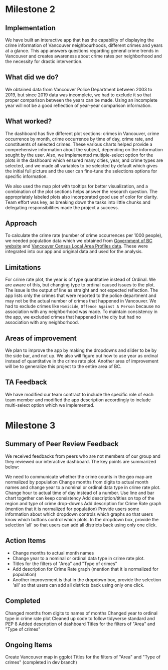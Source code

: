 # Milestone 2

## Implementation
We have built an interactive app that has the capability of displaying the crime information of Vancouver neighbourhoods, different crimes and years at a glance. This app answers questions regarding general crime trends in Vancouver and creates awareness about crime rates per neighborhood and the necessity for drastic intervention. 

## What did we do?

We obtained data from Vancouver Police Department between 2003 to 2019, but since 2019 data was incomplete, we had to exclude it so that proper comparison between the years can be made. Using an incomplete year will not be a good reflection of year-year comparison information.

## What worked?
The dashboard has five different plot sections: crimes in Vancouver, crime occurrence by month, crime occurrence by time of day, crime rate, and constituents of selected crimes. These various charts helped provide a comprehensive information about the subject, depending on the information sought by the user. Also, we implemented multiple-select option for the plots in the dashboard which ensured many cities, year, and crime types are selected, and we made all variables to be selected by default which gives the initial full picture and the user can fine-tune the selections options for specific information.

We also used the map plot with tooltips for better visualization, and a combination of the plot sections helps answer the research question. The appropriately labeled plots also incorporated good use of color for clarity. Team effort was key, as breaking down the tasks into little chunks and delegating responsibilities made the project a success. 

## Approach
To calculate the crime rate (number of crime occurrences per 1000 people), we needed population data which we obtained from [Government of BC website](https://www2.gov.bc.ca/gov/content/data/statistics/people-population-community/population/population-estimates) and  [Vancouver Census Local Area Profiles data](https://data.vancouver.ca/datacatalogue/censusLocalAreaProfiles2016.htm). These were integrated into our app and original data and used for the analysis.

## Limitations
For crime rate plot, the year is of type quantitative instead of Ordinal. We are aware of this, but changing type to ordinal caused issues to the plot. The issue is the output of line as straight and not expected reflection. The app lists only the crimes that were reported to the police department and may not be the actual number of crimes that happened in Vancouver. We had to exclude crimes like `Homicide`, `Offence Against A Person` because no association with any neighborhood was made. To maintain consistency in the app, we excluded crimes that happened in the city but had no association with any neighborhood.


## Areas of improvement 
We plan to improve the app by making the dropdowns and slider to be by the side bar, and not up. We also will figure out how to use year as ordinal instead of quantitative in the crime rate plot. Another area of improvement will be to generalize this project to the entire area of BC.

## TA Feedback
We have modified our team contract to include the specific role of each team member and modified the app description accordingly to include multi-select option which we implemented.


# Milestone 3


## Summary of Peer Review Feedback
We received feedbacks from peers who are not members of our group and they reviewed our interactive dashboard. The key points are summarized below:

We need to communicate whether the crime counts in the geo map are normalized by population
Change months from digits to actual month names and change year to a nominal or ordinal data type in crime rate plot.
Change hour to actual time of day instead of a number.
Use line and bar chart together can keep consistency
Add description/titles on top of the region and type of crime drop-downs
Add description for Crime Rate graph (mention that it is normalized for population)
Provide users some information about which dropdown controls which graphs so that users know which buttons control which plots.
In the dropdown box, provide the selection 'all' so that users can add all districts back using only one click.

## Action Items
- Change months to actual month names
- Change year to a nominal or ordinal data type in crime rate plot.
- Titles for the filters of "Area" and "Type of crimes"
- Add description for Crime Rate graph (mention that it is normalized for population)
- Another improvement is that in the dropdown box, provide the selection 'all' so that users can add all districts back using only one click.

## Completed
Changed months from digits to names of months
Changed year to ordinal type in crime rate plot
Cleaned up code to follow tidyverse standard and PEP 8
Added description of dashboard
Titles for the filters of "Area" and "Type of crimes"

## Ongoing Items
Create Vancouver map in ggplot
Titles for the filters of "Area" and "Type of crimes" (completed in dev branch)

